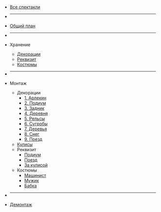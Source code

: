 * [Все спектакли](/)

* ___

* [Общий план](perfomances/ehai/)

* ___

* Хранение
  * [Декорации](perfomances/ehai/hranenie/dekoracii.md)
  * [Реквизит](perfomances/ehai/hranenie/rekvizit.md)
  * [Костюмы](perfomances/ehai/hranenie/kostumi.md)

* ___

* Монтаж
  * Декорации
    * [1. Арлекин](perfomances/ehai/montaj/dekoracii/arlekin.md)
	* [2. Подиум](perfomances/ehai/montaj/dekoracii/podium.md)
	* [3. Задник](perfomances/ehai/montaj/dekoracii/zadnik.md)
	* [4. Деревня](perfomances/ehai/montaj/dekoracii/derevnya.md)
	* [5. Рельсы](perfomances/ehai/montaj/dekoracii/relsi.md)
	* [6. Сугробы](perfomances/ehai/montaj/dekoracii/sugrobi.md)
	* [7. Деревья](perfomances/ehai/montaj/dekoracii/derevya.md)
	* [8. Снег](perfomances/ehai/montaj/dekoracii/sneg.md)
	* [9. Поезд](perfomances/ehai/montaj/dekoracii/poezd.md)
  * [Кулисы](perfomances/ehai/montaj/kulisi.md)
  * Реквизит
    * [Подиум](perfomances/ehai/montaj/rekvizit/podium.md)
	* [Поезд](perfomances/ehai/montaj/rekvizit/poezd.md)
	* [За кулисой](perfomances/ehai/montaj/rekvizit/kulisa.md)
  * Костюмы
    * [Машинист](perfomances/ehai/montaj/kostumi/mashinist.md)
	* [Мужик](perfomances/ehai/montaj/kostumi/mujik.md)
	* [Бабка](perfomances/ehai/montaj/kostumi/babka.md)

* ___

* [Демонтаж](perfomances/ehai/demontaj/demontaj.md)
